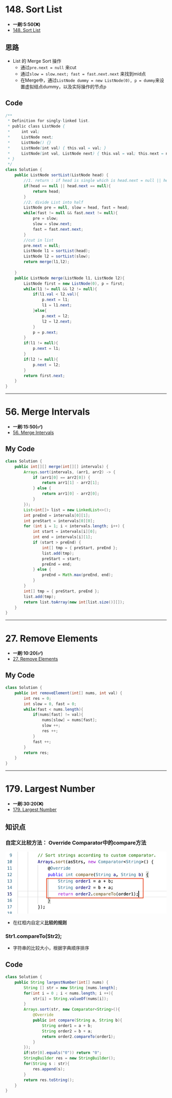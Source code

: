 # 148. Sort List
* **一刷:5:50(❌)**
* [148. Sort List](https://leetcode.com/problems/sort-list/)

## 思路
* List 的 Merge Sort 操作
  * 通过`pre.next = null` 来cut
  * 通过`slow = slow.next; fast = fast.next.next` 来找到mid点 
  * 在Merge中，通过`ListNode dummy = new ListNode(0), p = dummy`来设置虚拟结点dummy，以及实际操作的节点p
  
## Code
```java
/**
 * Definition for singly-linked list.
 * public class ListNode {
 *     int val;
 *     ListNode next;
 *     ListNode() {}
 *     ListNode(int val) { this.val = val; }
 *     ListNode(int val, ListNode next) { this.val = val; this.next = next; }
 * }
 */
class Solution {
    public ListNode sortList(ListNode head) {
        //1. return : if head is single which is head.next = null || head == null return
        if(head == null || head.next == null){
            return head;
        }
        //2. divide List into half
        ListNode pre = null, slow = head, fast = head;
        while(fast != null && fast.next != null){
            pre = slow;
            slow = slow.next;
            fast = fast.next.next;
        }
        //cut in list
        pre.next = null;
        ListNode l1 = sortList(head);
        ListNode l2 = sortList(slow);
        return merge(l1,l2);

    }
    public ListNode merge(ListNode l1, ListNode l2){
        ListNode first = new ListNode(0), p = first;
        while(l1 != null && l2 != null){
            if(l1.val < l2.val){
                p.next = l1;
                l1 = l1.next;
            }else{
                p.next = l2;
                l2 = l2.next;
            }
            p = p.next;
        }
        if(l1 != null){
            p.next = l1;
        }
        if(l2 != null){
            p.next = l2;
        }
        return first.next;
    }
}
```
***

# 56. Merge Intervals
* **一刷:15:50(✅)**
* [56. Merge Intervals](https://leetcode.com/problems/merge-intervals/)
## My Code
```java
class Solution {
    public int[][] merge(int[][] intervals) {
        Arrays.sort(intervals, (arr1, arr2) -> {
            if (arr1[0] == arr2[0]) {
                return arr1[1] - arr2[1];
            } else {
                return arr1[0] - arr2[0];
            }
        });
        List<int[]> list = new LinkedList<>();
        int preEnd = intervals[0][1];
        int preStart = intervals[0][0];
        for (int i = 1; i < intervals.length; i++) {
            int start = intervals[i][0];
            int end = intervals[i][1];
            if (start > preEnd) {
                int[] tmp = { preStart, preEnd };
                list.add(tmp);
                preStart = start;
                preEnd = end;
            } else {
                preEnd = Math.max(preEnd, end);
            }
        }
        int[] tmp = { preStart, preEnd };
        list.add(tmp);
        return list.toArray(new int[list.size()][]);
    }
}
```
***
# 27. Remove Elements
* **一刷:10:20(✅)**
* [27. Remove Elements](https://leetcode.com/problems/remove-element/)
## My Code
```java
class Solution {
    public int removeElement(int[] nums, int val) {
        int res = 0;
        int slow = 0, fast = 0;
        while(fast < nums.length){
            if(nums[fast] != val){
                nums[slow] = nums[fast];
                slow ++;
                res ++;
            }
            fast ++;
        }
        return res;
    }
}
```
***
# 179. Largest Number
* **一刷:30:20(❌)**
* [179. Largest Number](https://leetcode.com/problems/largest-number/)

## 知识点
### 自定义比较方法： Override Comparator中的compare方法
![image](./img/179.png)
* 在红框内自定义**比较的规则**

### Str1.compareTo(Str2);
* 字符串的比较大小，根据字典顺序排序

## Code
```java
class Solution {
    public String largestNumber(int[] nums) {
        String [] str = new String [nums.length];
        for(int i = 0 ; i < nums.length; i ++){
            str[i] = String.valueOf(nums[i]);
        }
        Arrays.sort(str, new Comparator<String>(){
            @Override
            public int compare(String a, String b){
                String order1 = a + b;
                String order2 = b + a;
                return order2.compareTo(order1);
            }
        });
        if(str[0].equals("0")) return "0";
        StringBuilder res = new StringBuilder();
        for(String s : str){
            res.append(s);
        }
        return res.toString();
    }
}
```

